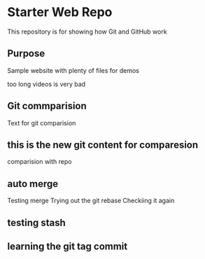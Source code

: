 # Starter Web Repo

This repository is for showing how Git and GitHub work

## Purpose

Sample website with plenty of files for demos

too long videos is very bad

## Git commparision
Text for git comparision

## this is the new git content for comparesion
comparision with repo

## auto merge
Testing merge
Trying out the git rebase
Checkiing it again

## testing stash

## learning the git tag commit